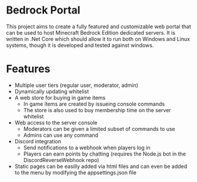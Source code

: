 # Bedrock Portal
This project aims to create a fully featured and customizable web portal that can be used to host Minecraft Bedrock Edition dedicated servers. It is written in .Net Core which should allow it to run both on Windows and Linux systems, though it is developed and tested against windows.

# Features
* Multiple user tiers (regular user, moderator, admin)
* Dynamically updating whitelist
* A web store for buying in game items
  * In game items are created by issueing console commands 
  * The store is also used to buy membership time on the server whitelist
* Web access to the server console
  * Moderators can be given a limited subset of commands to use
  * Admins can use any command
* Discord integration
  * Send notifications to a webhook when players log in
  * Players can earn points by chatting (requires the Node.js bot in the DiscordReverseWebhook repo)
* Static pages can be easilly added via html files and can even be added to the menu by modifying the appsettings.json file